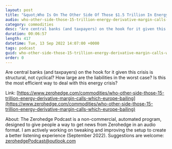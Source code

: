 ```yaml
---
layout: post
title: "&quot;Who Is On The Other Side Of Those $1.5 Trillion In Energy Derivative Margin Calls Which Europe Is Bailing Out&quot;"
audio: who-other-side-those-15-trillion-energy-derivative-margin-calls-which-europe-bailing-0
category: commodities
desc: "Are central banks (and taxpayers) on the hook for it given this crisis is structural, not cyclical? How large are the liabilities in the worst case? Is this the most efficient way to deal with this energy crisis?"
duration: 00:06:57
length: 417
datetime: Tue, 13 Sep 2022 14:07:00 +0000
tags: podcast
guid: who-other-side-those-15-trillion-energy-derivative-margin-calls-which-europe-bailing-0
order: 0
---
```

Are central banks (and taxpayers) on the hook for it given this crisis is structural, not cyclical? How large are the liabilities in the worst case? Is this the most efficient way to deal with this energy crisis?

Link: [https://www.zerohedge.com/commodities/who-other-side-those-15-trillion-energy-derivative-margin-calls-which-europe-bailing](https://www.zerohedge.com/commodities/who-other-side-those-15-trillion-energy-derivative-margin-calls-which-europe-bailing)

About: The Zerohedge Podcast is a non-commercial, automated program, designed to give people a way to get news from Zerohedge in an audio format.  I am actively working on tweaking and improving the setup to create a better listening experience (September 2022).  Suggestions are welcome: [zerohedgePodcast@outlook.com](mailto:zerohedgePodcast@outlook.com)